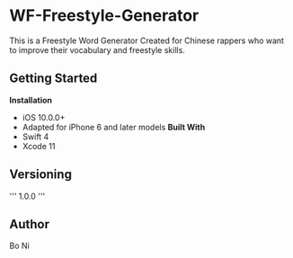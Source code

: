 # WF-Freestyle-Generator
This is a Freestyle Word Generator Created for Chinese rappers who want to improve their vocabulary and freestyle skills.
## Getting Started
**Installation**
- iOS 10.0.0+
- Adapted for iPhone 6 and later models
**Built With**
- Swift 4
- Xcode 11
## Versioning
'''
1.0.0
'''
## Author
Bo Ni

